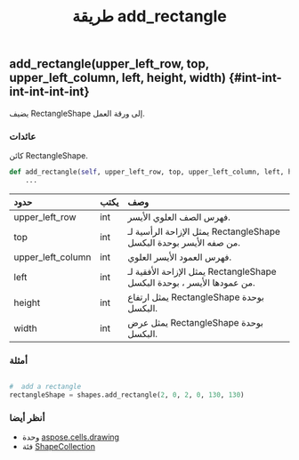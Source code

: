 ﻿---
title: طريقة add_rectangle
second_title: Aspose.Cells for Python via .NET API المراجع
description:
type: docs
weight: 240
url: /ar/python-net/aspose.cells.drawing/shapecollection/add_rectangle/
is_root: false
---
##  add_rectangle(upper_left_row, top, upper_left_column, left, height, width) {#int-int-int-int-int-int}
يضيف RectangleShape إلى ورقة العمل.


###  عائدات

كائن RectangleShape.


```python
def add_rectangle(self, upper_left_row, top, upper_left_column, left, height, width):
    ...
```


| حدود| يكتب| وصف|
| :- | :- | :- |
| upper_left_row | int | فهرس الصف العلوي الأيسر.|
| top | int | يمثل الإزاحة الرأسية لـ RectangleShape من صفه الأيسر بوحدة البكسل.|
| upper_left_column | int | فهرس العمود الأيسر العلوي.|
| left | int | يمثل الإزاحة الأفقية لـ RectangleShape من عمودها الأيسر ، بوحدة البكسل.|
| height | int | يمثل ارتفاع RectangleShape بوحدة البكسل.|
| width | int | يمثل عرض RectangleShape بوحدة البكسل.|

###  أمثلة

```python

#  add a rectangle
rectangleShape = shapes.add_rectangle(2, 0, 2, 0, 130, 130)

```



###  أنظر أيضا
* وحدة [aspose.cells.drawing](../../)
* فئة [ShapeCollection](/cells/ar/python-net/aspose.cells.drawing/shapecollection)
